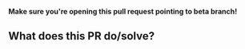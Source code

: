 **Make sure you're opening this pull request pointing to beta branch!**

## What does this PR do/solve?
